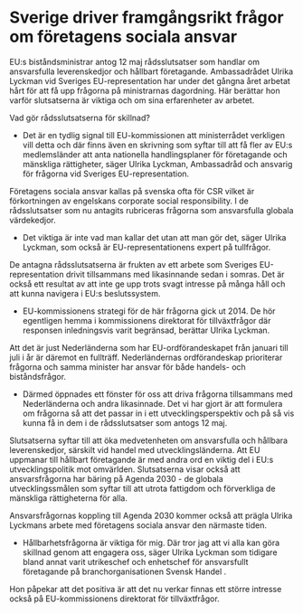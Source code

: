 # Sverige driver framgångsrikt frågor om företagens sociala ansvar

EU:s biståndsministrar antog 12 maj rådsslutsatser som handlar om ansvarsfulla leverenskedjor och hållbart företagande. Ambassadrådet Ulrika Lyckman vid Sveriges EU-representation har under det gångna året arbetat hårt för att få upp frågorna på ministrarnas dagordning. Här berättar hon varför slutsatserna är viktiga och om sina erfarenheter av arbetet.

Vad gör rådsslutsatserna för skillnad?

- Det är en tydlig signal till EU-kommissionen att ministerrådet verkligen vill detta och där finns även en skrivning som syftar till att få fler av EU:s medlemsländer att anta nationella handlingsplaner för företagande och mänskliga rättigheter, säger Ulrika Lyckman, Ambassadråd och ansvarig för frågorna vid Sveriges EU-representation.

Företagens sociala ansvar kallas på svenska ofta för CSR vilket är förkortningen av engelskans corporate social responsibility. I de rådsslutsatser som nu antagits rubriceras frågorna som ansvarsfulla globala värdekedjor.

- Det viktiga är inte vad man kallar det utan att man gör det, säger Ulrika Lyckman, som också är EU-representationens expert på tullfrågor.

De antagna rådsslutsatserna är frukten av ett arbete som Sveriges EU-representation drivit tillsammans med likasinnande sedan i somras. Det är också ett resultat av att inte ge upp trots svagt intresse på många håll och att kunna navigera i EU:s beslutssystem.

- EU-kommissionens strategi för de här frågorna gick ut 2014. De hör egentligen hemma i kommissionens direktorat för tillväxtfrågor där responsen inledningsvis varit begränsad, berättar Ulrika Lyckman.

Att det är just Nederländerna som har EU-ordförandeskapet från januari till juli i år är däremot en fullträff. Nederländernas ordförandeskap prioriterar frågorna och samma minister har ansvar för både handels- och biståndsfrågor.

- Därmed öppnades ett fönster för oss att driva frågorna tillsammans med Nederländerna och andra likasinnade. Det vi har gjort är att formulera om frågorna så att det passar in i ett utvecklingsperspektiv och på så vis kunna få in dem i de rådsslutsatser som antogs 12 maj.

Slutsatserna syftar till att öka medvetenheten om ansvarsfulla och hållbara leverenskedjor, särskilt vid handel med utvecklingsländerna. Att EU uppmanar till hållbart företagande är med andra ord en viktig del i EU:s utvecklingspolitik mot omvärlden. Slutsatserna visar också att ansvarsfrågorna har bäring på Agenda 2030 - de globala utvecklingssmålen som syftar till att utrota fattigdom och förverkliga de mänskliga rättigheterna för alla.

Ansvarsfrågornas koppling till Agenda 2030 kommer också att prägla Ulrika Lyckmans arbete med företagens sociala ansvar den närmaste tiden.

- Hållbarhetsfrågorna är viktiga för mig. Där tror jag att vi alla kan göra skillnad genom att engagera oss, säger Ulrika Lyckman som tidigare bland annat varit utrikeschef och enhetschef för ansvarsfullt företagande på branchorganisationen Svensk Handel .

Hon påpekar att det positiva är att det nu verkar finnas ett större intresse också på EU-kommissionens direktorat för tillväxtfrågor.
